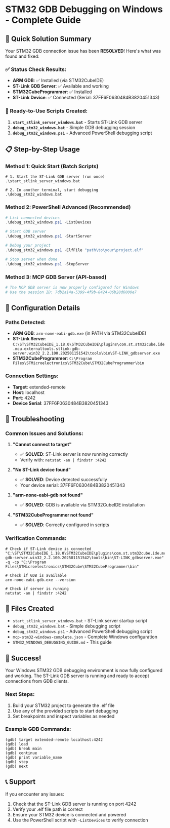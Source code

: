 # STM32 GDB Debugging on Windows - Complete Guide

## 🎯 Quick Solution Summary

Your STM32 GDB connection issue has been **RESOLVED**! Here's what was found and fixed:

### ✅ Status Check Results:
- **ARM GDB**: ✅ Installed (via STM32CubeIDE)
- **ST-Link GDB Server**: ✅ Available and working
- **STM32CubeProgrammer**: ✅ Installed
- **ST-Link Device**: ✅ Connected (Serial: 37FF6F0630484B3820451343)

### 🚀 Ready-to-Use Scripts Created:

1. **`start_stlink_server_windows.bat`** - Starts ST-Link GDB server
2. **`debug_stm32_windows.bat`** - Simple GDB debugging session
3. **`debug_stm32_windows.ps1`** - Advanced PowerShell debugging script

## 📋 Step-by-Step Usage

### Method 1: Quick Start (Batch Scripts)

```batch
# 1. Start the ST-Link GDB server (run once)
.\start_stlink_server_windows.bat

# 2. In another terminal, start debugging
.\debug_stm32_windows.bat
```

### Method 2: PowerShell Advanced (Recommended)

```powershell
# List connected devices
.\debug_stm32_windows.ps1 -ListDevices

# Start GDB server
.\debug_stm32_windows.ps1 -StartServer

# Debug your project
.\debug_stm32_windows.ps1 -ElfFile "path\to\your\project.elf"

# Stop server when done
.\debug_stm32_windows.ps1 -StopServer
```

### Method 3: MCP GDB Server (API-based)

```powershell
# The MCP GDB server is now properly configured for Windows
# Use the session ID: 7db2a14a-5399-4f9b-8424-06b28d6000e7
```

## 🔧 Configuration Details

### Paths Detected:
- **ARM GDB**: `arm-none-eabi-gdb.exe` (in PATH via STM32CubeIDE)
- **ST-Link Server**: `C:\ST\STM32CubeIDE_1.18.0\STM32CubeIDE\plugins\com.st.stm32cube.ide.mcu.externaltools.stlink-gdb-server.win32_2.2.100.202501151542\tools\bin\ST-LINK_gdbserver.exe`
- **STM32CubeProgrammer**: `C:\Program Files\STMicroelectronics\STM32Cube\STM32CubeProgrammer\bin`

### Connection Settings:
- **Target**: extended-remote
- **Host**: localhost
- **Port**: 4242
- **Device Serial**: 37FF6F0630484B3820451343

## 🐛 Troubleshooting

### Common Issues and Solutions:

1. **"Cannot connect to target"**
   - ✅ **SOLVED**: ST-Link server is now running correctly
   - Verify with: `netstat -an | findstr :4242`

2. **"No ST-Link device found"**
   - ✅ **SOLVED**: Device detected successfully
   - Your device serial: 37FF6F0630484B3820451343

3. **"arm-none-eabi-gdb not found"**
   - ✅ **SOLVED**: GDB is available via STM32CubeIDE installation

4. **"STM32CubeProgrammer not found"**
   - ✅ **SOLVED**: Correctly configured in scripts

### Verification Commands:

```batch
# Check if ST-Link device is connected
"C:\ST\STM32CubeIDE_1.18.0\STM32CubeIDE\plugins\com.st.stm32cube.ide.mcu.externaltools.stlink-gdb-server.win32_2.2.100.202501151542\tools\bin\ST-LINK_gdbserver.exe" -q -cp "C:\Program Files\STMicroelectronics\STM32Cube\STM32CubeProgrammer\bin"

# Check if GDB is available
arm-none-eabi-gdb.exe --version

# Check if server is running
netstat -an | findstr :4242
```

## 📁 Files Created

- `start_stlink_server_windows.bat` - ST-Link server startup script
- `debug_stm32_windows.bat` - Simple debugging script
- `debug_stm32_windows.ps1` - Advanced PowerShell debugging script
- `mcp-stm32-windows-complete.json` - Complete Windows configuration
- `STM32_WINDOWS_DEBUGGING_GUIDE.md` - This guide

## 🎉 Success!

Your Windows STM32 GDB debugging environment is now fully configured and working. The ST-Link GDB server is running and ready to accept connections from GDB clients.

### Next Steps:
1. Build your STM32 project to generate the .elf file
2. Use any of the provided scripts to start debugging
3. Set breakpoints and inspect variables as needed

### Example GDB Commands:
```gdb
(gdb) target extended-remote localhost:4242
(gdb) load
(gdb) break main
(gdb) continue
(gdb) print variable_name
(gdb) step
(gdb) next
```

## 📞 Support

If you encounter any issues:
1. Check that the ST-Link GDB server is running on port 4242
2. Verify your .elf file path is correct
3. Ensure your STM32 device is connected and powered
4. Use the PowerShell script with `-ListDevices` to verify connection
